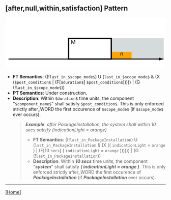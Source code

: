 ## [after,null,within,satisfaction] Pattern
![[after,null,within,satisfaction] Pattern](../../../_media/user-interface/examples/svgDiagrams/after_null_within_satisfaction.svg "[after,null,within,satisfaction] Pattern")
 * **FT Semantics**: ((!`last_in_$scope_mode$`) U (`last_in_$scope_mode$` & (X (`$post_condition$` | (F[`$duration$`] `$post_condition$`))))) | (G (!`last_in_$scope_mode$`))
 * **PT Semantics**: Under construction.
 * **Description**: Within `$duration$` time units, the component "`$component_name$`" shall satisfy `$post_condition$`. This is only enforced strictly after_WORD the first occurence of `$scope_mode$` (if `$scope_mode$` ever occurs).
   > **_Example_**: _after PackageInstallation,  the system shall within 10 secs satisfy (indicationLight = orange)_   
   >  * **FT Semantics**: ((!`last_in_PackageInstallation`) U (`last_in_PackageInstallation` & (X (( `indicationLight` = `orange` ) | (F[10 `secs`] ( `indicationLight` = `orange` )))))) | (G (!`last_in_PackageInstallation`))
   >  * **Description**: Within **_10 secs_** time units, the component "**_system_**" shall satisfy **_( indicationLight = orange )_**. This is only enforced strictly after_WORD the first occurence of **_PackageInstallation_** (if **_PackageInstallation_** ever occurs).
***
[[Home]](../semantics.md)